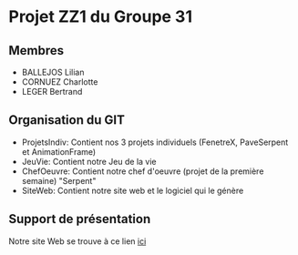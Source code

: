 # Projet ZZ1 du Groupe 31

## Membres

* BALLEJOS Lilian
* CORNUEZ Charlotte
* LEGER Bertrand

## Organisation du GIT 

* ProjetsIndiv: Contient nos 3 projets individuels (FenetreX, PaveSerpent et AnimationFrame)
* JeuVie: Contient notre Jeu de la vie
* ChefOeuvre: Contient notre chef d'oeuvre (projet de la première semaine) "Serpent"
* SiteWeb: Contient notre site web et le logiciel qui le génère

## Support de présentation

Notre site Web se trouve à ce lien [ici](https://perso.isima.fr/~liballejos/projetZZ1)



